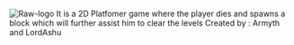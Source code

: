 ![Raw-logo](https://github.com/akshatp17/block-carnate/assets/139651372/681b6cc3-b837-4e4f-8714-97204bfd348c)
It is a 2D Platfomer game where the player dies and spawns a block which will further assist him to clear the levels
Created by : Armyth and LordAshu
